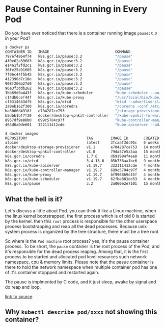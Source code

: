 # Pause Container Running in Every Pod

Do you have ever noticed that there is a container running image `pause:X.X`
in your Pod?

```bash
$ docker ps
CONTAINER ID   IMAGE                              COMMAND                  CREATED        STATUS        PORTS     NAMES
797ef4864f74   k8s.gcr.io/pause:3.2               "/pause"                 3 days ago     Up 3 days               k8s_POD_vpnkit-controller_kube-system_e61b8668-12ea-4626-9e8d-23ed1b8886a6_0
4f0e62a39683   k8s.gcr.io/pause:3.2               "/pause"                 3 days ago     Up 3 days               k8s_POD_storage-provisioner_kube-system_c8a61f75-82b8-4d8a-adb3-409a88539c9b_0
e14a1f2fd2c1   k8s.gcr.io/pause:3.2               "/pause"                 3 days ago     Up 3 days               k8s_POD_kube-scheduler-docker-desktop_kube-system_57b58b3eb5589cb745c50233392349fb_0
36fe25e91665   k8s.gcr.io/pause:3.2               "/pause"                 3 days ago     Up 3 days               k8s_POD_kube-proxy-shr2q_kube-system_ae1de764-1519-4dbe-b36b-f46d54640792_0
7f06c44f5b45   k8s.gcr.io/pause:3.2               "/pause"                 3 days ago     Up 3 days               k8s_POD_kube-controller-manager-docker-desktop_kube-system_77e9d7fdbb29bf4b5600ab5fbb368a2b_0
412390d7c10e   k8s.gcr.io/pause:3.2               "/pause"                 3 days ago     Up 3 days               k8s_POD_kube-apiserver-docker-desktop_kube-system_4ac4b5ee26e7058a1ed090c12123e3a6_0
908f206b27d9   k8s.gcr.io/pause:3.2               "/pause"                 3 days ago     Up 3 days               k8s_POD_etcd-docker-desktop_kube-system_127f1e78367a800caa891919cc4b583f_0
96a3f3ddb262   k8s.gcr.io/pause:3.2               "/pause"                 3 days ago     Up 3 days               k8s_POD_coredns-f9fd979d6-ldcdq_kube-system_f2ff17a1-84d2-4c72-973f-0c033ad94ccd_0
3bb69d0a443f   k8s.gcr.io/kube-scheduler          "kube-scheduler --au…"   3 days ago     Up 3 days               k8s_kube-scheduler_kube-scheduler-docker-desktop_kube-system_57b58b3eb5589cb745c50233392349fb_0
c14db6cef44f   k8s.gcr.io/kube-proxy              "/usr/local/bin/kube…"   3 days ago     Up 3 days               k8s_kube-proxy_kube-proxy-shr2q_kube-system_ae1de764-1519-4dbe-b36b-f46d54640792_0
cf8314633df5   k8s.gcr.io/etcd                    "etcd --advertise-cl…"   3 days ago     Up 3 days               k8s_etcd_etcd-docker-desktop_kube-system_127f1e78367a800caa891919cc4b583f_0
2a9eb162f300   k8s.gcr.io/coredns                 "/coredns -conf /etc…"   3 days ago     Up 3 days               k8s_coredns_coredns-f9fd979d6-ldcdq_kube-system_f2ff17a1-84d2-4c72-973f-0c033ad94ccd_0
ba3066d4918f   e704287ce753                       "/storage-provisione…"   44 hours ago   Up 44 hours             k8s_storage-provisioner_storage-provisioner_kube-system_c8a61f75-82b8-4d8a-adb3-409a88539c9b_1
b5dbb1bf7f30   docker/desktop-vpnkit-controller   "/kube-vpnkit-forwar…"   3 days ago     Up 3 days               k8s_vpnkit-controller_vpnkit-controller_kube-system_e61b8668-12ea-4626-9e8d-23ed1b8886a6_0
8957df9e88b0   699c5704c97f                       "kube-controller-man…"   3 days ago     Up 3 days               k8s_kube-controller-manager_kube-controller-manager-docker-desktop_kube-system_77e9d7fdbb29bf4b5600ab5fbb368a2b_5
463d0a0de601   322111412cde                       "kube-apiserver --ad…"   3 days ago     Up 3 days               k8s_kube-apiserver_kube-apiserver-docker-desktop_kube-system_4ac4b5ee26e7058a1ed090c12123e3a6_4

$ docker images
REPOSITORY                           TAG        IMAGE ID       CREATED         SIZE
alpine                               latest     3fcaaf3dc95c   6 weeks ago     5.35MB
docker/desktop-storage-provisioner   v1.1       e704287ce753   14 months ago   41.8MB
docker/desktop-vpnkit-controller     v1.0       79da37e5a3aa   15 months ago   36.6MB
k8s.gcr.io/coredns                   1.7.0      db91994f4ee8   11 months ago   42.8MB
k8s.gcr.io/etcd                      3.4.13-0   05b738aa1bc6   9 months ago    312MB
k8s.gcr.io/kube-apiserver            v1.19.7    322111412cde   4 months ago    110MB
k8s.gcr.io/kube-controller-manager   v1.19.7    699c5704c97f   4 months ago    103MB
k8s.gcr.io/kube-proxy                v1.19.7    bf996869d15f   4 months ago    116MB
k8s.gcr.io/kube-scheduler            v1.19.7    62fbe881de53   4 months ago    42.6MB
k8s.gcr.io/pause                     3.2        2a060e2e7101   15 months ago   484kB
```

## What the hell is it?

Let's discuss a little about Pod. you can think it like a Linux machine, when
the linux kernel bootstrapped, the first process which is of pid 0 is started by
the kernel. then this `root` process is responsible for the other userspace
process bootstrapping and reap all the dead processes. Because unix system
process is organized by the tree structure, there must be a tree root.

So where is the `Pod machine` root process? yes, it's the pause container
process. To be short, the `pause` container is the root process of the Pod, and
it's responsible for the dead process reaping. Among that, it is the first
process to be started and allocated pod level resources such network namespace,
cpu & memory limits. Please note that the pasue container is there to hold the
network namespace when multiple container pod has one of it's container stoppped
and restarted again.

The pause is implmented by C code, and it just sleep, awake by signal and do
reap and loop.

[link to source](https://github.com/kubernetes/kubernetes/blob/d6b408f74890abaa0b5be7172714c7fe89ee7eff/build/pause/linux/pause.c#L42)

## Why `kubectl describe pod/xxxx` not showing this container?
